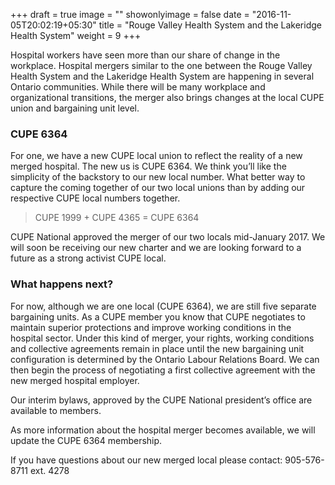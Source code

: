 +++
draft = true
image = ""
showonlyimage = false
date = "2016-11-05T20:02:19+05:30"
title = "Rouge Valley Health System and the Lakeridge Health System"
weight = 9
+++

Hospital workers have seen more than our share of change in the workplace. Hospital mergers similar to the one between the Rouge Valley Health System and the Lakeridge Health System are happening in several Ontario communities. While there will be many workplace and organizational transitions, the merger also brings changes at the local CUPE union and bargaining unit level.

<!--more-->



### CUPE 6364



For one, we have a new CUPE local union to reflect the reality of a new merged hospital. The new us is CUPE 6364. We think you’ll like the simplicity of the backstory to our new local number. What better way to capture the coming together of our two local unions than by adding our respective CUPE local numbers together.

> CUPE 1999 + CUPE 4365 = CUPE 6364

CUPE National approved the merger of our two locals mid-January 2017. We will soon be receiving our new charter and we are looking forward to a future as a strong activist CUPE local.

### What happens next?

For now, although we are one local (CUPE 6364), we are still five separate bargaining units. As a CUPE member you know that CUPE negotiates to maintain superior protections and improve working conditions in the hospital sector. Under this kind of merger, your rights, working conditions and collective agreements remain in place until the new bargaining unit configuration is determined by the Ontario Labour Relations Board. We can then begin the process of negotiating a first collective agreement with the new merged hospital employer.

Our interim bylaws, approved by the CUPE National president’s office are available to members. 

As more information about the hospital merger becomes available, we will update the CUPE 6364 membership. 

If you have questions about our new merged local please contact: 905-576-8711 ext. 4278

